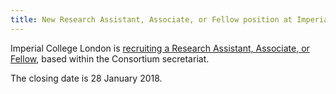 ```yaml
---
title: New Research Assistant, Associate, or Fellow position at Imperial College London - closing date 28 January 2018
---
```


Imperial College London is [recruiting a Research Assistant, Associate, or Fellow](http://www.imperial.ac.uk/jobs/description/MED00165/research-assistant-associate-or-fellow), based within the Consortium secretariat.

The closing date is 28 January 2018.
